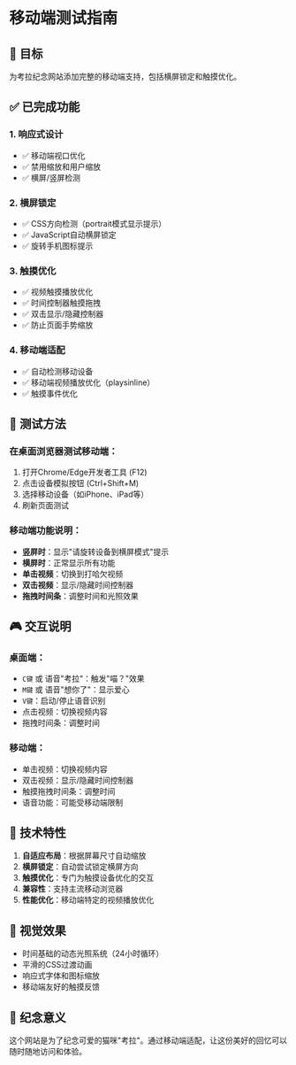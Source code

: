 # 移动端测试指南

## 🎯 目标
为考拉纪念网站添加完整的移动端支持，包括横屏锁定和触摸优化。

## ✅ 已完成功能

### 1. 响应式设计
- ✅ 移动端视口优化
- ✅ 禁用缩放和用户缩放
- ✅ 横屏/竖屏检测

### 2. 横屏锁定
- ✅ CSS方向检测（portrait模式显示提示）
- ✅ JavaScript自动横屏锁定
- ✅ 旋转手机图标提示

### 3. 触摸优化
- ✅ 视频触摸播放优化
- ✅ 时间控制器触摸拖拽
- ✅ 双击显示/隐藏控制器
- ✅ 防止页面手势缩放

### 4. 移动端适配
- ✅ 自动检测移动设备
- ✅ 移动端视频播放优化（playsinline）
- ✅ 触摸事件优化

## 📱 测试方法

### 在桌面浏览器测试移动端：
1. 打开Chrome/Edge开发者工具 (F12)
2. 点击设备模拟按钮 (Ctrl+Shift+M)
3. 选择移动设备（如iPhone、iPad等）
4. 刷新页面测试

### 移动端功能说明：
- **竖屏时**：显示"请旋转设备到横屏模式"提示
- **横屏时**：正常显示所有功能
- **单击视频**：切换到打哈欠视频
- **双击视频**：显示/隐藏时间控制器
- **拖拽时间条**：调整时间和光照效果

## 🎮 交互说明

### 桌面端：
- `C键` 或 语音"考拉"：触发"喵？"效果
- `M键` 或 语音"想你了"：显示爱心
- `V键`：启动/停止语音识别
- 点击视频：切换视频内容
- 拖拽时间条：调整时间

### 移动端：
- 单击视频：切换视频内容
- 双击视频：显示/隐藏时间控制器
- 触摸拖拽时间条：调整时间
- 语音功能：可能受移动端限制

## 🔧 技术特性

1. **自适应布局**：根据屏幕尺寸自动缩放
2. **横屏锁定**：自动尝试锁定横屏方向
3. **触摸优化**：专门为触摸设备优化的交互
4. **兼容性**：支持主流移动浏览器
5. **性能优化**：移动端特定的视频播放优化

## 🎨 视觉效果

- 时间基础的动态光照系统（24小时循环）
- 平滑的CSS过渡动画
- 响应式字体和图标缩放
- 移动端友好的触摸反馈

## 💝 纪念意义

这个网站是为了纪念可爱的猫咪"考拉"。通过移动端适配，让这份美好的回忆可以随时随地访问和体验。